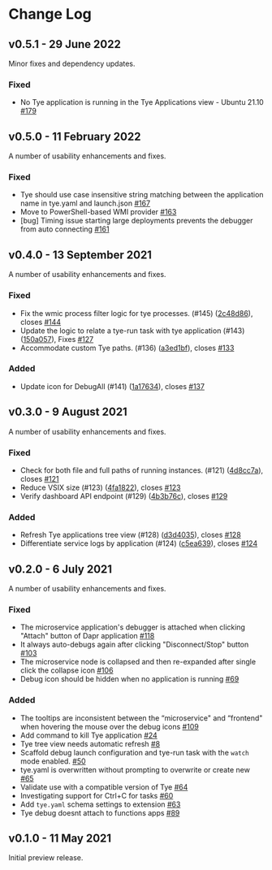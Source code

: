 # Change Log

## v0.5.1 - 29 June 2022

Minor fixes and dependency updates.

### Fixed

-   No Tye application is running in the Tye Applications view - Ubuntu 21.10
    [#179](https://github.com/microsoft/vscode-tye/issues/179)

## v0.5.0 - 11 February 2022

A number of usability enhancements and fixes.

### Fixed

-   Tye should use case insensitive string matching between the application name
    in tye.yaml and launch.json
    [#167](https://github.com/Microsoft/vscode-tye/issues/167)
-   Move to PowerShell-based WMI provider
    [#163](https://github.com/Microsoft/vscode-tye/issues/163)
-   [bug] Timing issue starting large deployments prevents the debugger from
    auto connecting [#161](https://github.com/Microsoft/vscode-tye/issues/161)

## v0.4.0 - 13 September 2021

A number of usability enhancements and fixes.

### Fixed

-   Fix the wmic process filter logic for tye processes. (#145)
    ([2c48d86](https://github.com/Microsoft/vscode-tye/commit/2c48d86)), closes
    [#144](https://github.com/Microsoft/vscode-tye/issues/144)
-   Update the logic to relate a tye-run task with tye application (#143)
    ([150a057](https://github.com/Microsoft/vscode-tye/commit/150a057)), Fixes
    [#127](https://github.com/Microsoft/vscode-tye/issues/127)
-   Accommodate custom Tye paths. (#136)
    ([a3ed1bf](https://github.com/Microsoft/vscode-tye/commit/a3ed1bf)), closes
    [#133](https://github.com/Microsoft/vscode-tye/issues/133)

### Added

-   Update icon for DebugAll (#141)
    ([1a17634](https://github.com/Microsoft/vscode-tye/commit/1a17634)), closes
    [#137](https://github.com/Microsoft/vscode-tye/issues/137)

## v0.3.0 - 9 August 2021

A number of usability enhancements and fixes.

### Fixed

-   Check for both file and full paths of running instances. (#121)
    ([4d8cc7a](https://github.com/Microsoft/vscode-tye/commit/4d8cc7a)), closes
    [#121](https://github.com/Microsoft/vscode-tye/issues/121)
-   Reduce VSIX size (#123)
    ([4fa1822](https://github.com/Microsoft/vscode-tye/commit/4fa1822)), closes
    [#123](https://github.com/Microsoft/vscode-tye/issues/123)
-   Verify dashboard API endpoint (#129)
    ([4b3b76c](https://github.com/Microsoft/vscode-tye/commit/4b3b76c)), closes
    [#129](https://github.com/Microsoft/vscode-tye/issues/129)

### Added

-   Refresh Tye applications tree view (#128)
    ([d3d4035](https://github.com/Microsoft/vscode-tye/commit/d3d4035)), closes
    [#128](https://github.com/Microsoft/vscode-tye/issues/128)
-   Differentiate service logs by application (#124)
    ([c5ea639](https://github.com/Microsoft/vscode-tye/commit/c5ea639)), closes
    [#124](https://github.com/Microsoft/vscode-tye/issues/124)

## v0.2.0 - 6 July 2021

A number of usability enhancements and fixes.

### Fixed

-   The microservice application's debugger is attached when clicking "Attach"
    button of Dapr application
    [#118](https://github.com/microsoft/vscode-tye/issues/118)
-   It always auto-debugs again after clicking "Disconnect/Stop" button
    [#103](https://github.com/microsoft/vscode-tye/issues/103)
-   The microservice node is collapsed and then re-expanded after single click
    the collapse icon [#106](https://github.com/microsoft/vscode-tye/issues/106)
-   Debug icon should be hidden when no application is running
    [#69](https://github.com/microsoft/vscode-tye/issues/69)

### Added

-   The tooltips are inconsistent between the “microservice" and “frontend" when
    hovering the mouse over the debug icons
    [#109](https://github.com/microsoft/vscode-tye/issues/109)
-   Add command to kill Tye application
    [#24](https://github.com/microsoft/vscode-tye/issues/24)
-   Tye tree view needs automatic refresh
    [#8](https://github.com/microsoft/vscode-tye/issues/8)
-   Scaffold debug launch configuration and tye-run task with the `watch` mode
    enabled. [#50](https://github.com/microsoft/vscode-tye/issues/50)
-   tye.yaml is overwritten without prompting to overwrite or create new
    [#65](https://github.com/microsoft/vscode-tye/issues/65)
-   Validate use with a compatible version of Tye
    [#64](https://github.com/microsoft/vscode-tye/issues/64)
-   Investigating support for Ctrl+C for tasks
    [#60](https://github.com/microsoft/vscode-tye/issues/60)
-   Add `tye.yaml` schema settings to extension
    [#63](https://github.com/microsoft/vscode-tye/issues/63)
-   Tye debug doesnt attach to functions apps
    [#89](https://github.com/microsoft/vscode-tye/issues/89)

## v0.1.0 - 11 May 2021

Initial preview release.
